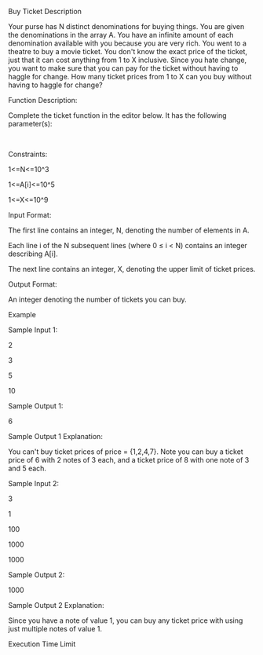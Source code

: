 Buy Ticket
Description


Your purse has N distinct denominations for buying things. You are given the denominations in the array A. You have an infinite amount of each denomination available with you because you are very rich. You went to a theatre to buy a movie ticket. You don't know the exact price of the ticket, just that it can cost anything from 1 to X inclusive. Since you hate change, you want to make sure that you can pay for the ticket without having to haggle for change. How many ticket prices from 1 to X can you buy without having to haggle for change?

 

Function Description:

Complete the ticket function in the editor below. It has the following parameter(s):

﻿



Constraints:

1<=N<=10^3

1<=A[i]<=10^5

1<=X<=10^9

 

Input Format:

The first line contains an integer, N, denoting the number of elements in A.

Each line i of the N subsequent lines (where 0 ≤ i < N) contains an integer describing A[i].  

The next line contains an integer, X, denoting the upper limit of ticket prices.

 

Output Format:

An integer denoting the number of tickets you can buy.

 

Example

Sample Input 1:

2

3

5

10

 

Sample Output 1:

6

 

Sample Output 1 Explanation:

You can't buy ticket prices of price = {1,2,4,7}. Note you can buy a ticket price of 6 with 2 notes of 3 each, and a ticket price of 8 with one note of 3 and 5 each.

 

Sample Input 2:

3

1

100

1000

1000

 

Sample Output 2:

1000

 

Sample Output 2 Explanation:

Since you have a note of value 1, you can buy any ticket price with using just multiple notes of value 1.

Execution Time Limit